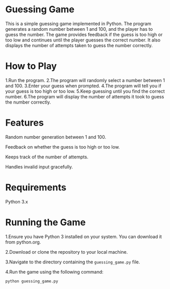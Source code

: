 # Guessing Game
This is a simple guessing game implemented in Python. The program generates a random number between 1 and 100, and the player has to guess the number. The game provides feedback if the guess is too high or too low and continues until the player guesses the correct number. It also displays the number of attempts taken to guess the number correctly.

# How to Play
1.Run the program.
2.The program will randomly select a number between 1 and 100.
3.Enter your guess when prompted.
4.The program will tell you if your guess is too high or too low.
5.Keep guessing until you find the correct number.
6.The program will display the number of attempts it took to guess the number correctly.

# Features
Random number generation between 1 and 100.

Feedback on whether the guess is too high or too low.

Keeps track of the number of attempts.

Handles invalid input gracefully.

# Requirements
Python 3.x

# Running the Game
1.Ensure you have Python 3 installed on your system. You can download it from python.org.

2.Download or clone the repository to your local machine.

3.Navigate to the directory containing the ```guessing_game.py``` file.

4.Run the game using the following command:

```python guessing_game.py```
